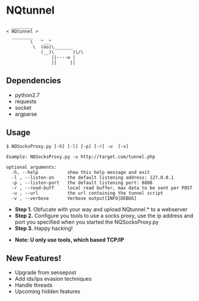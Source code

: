 # NQtunnel
```
  ________
< NQtunnel >
  ________
         \   ^__^ 
          \  (oo)\_______
             (__)\       )\/\
                 ||----w |
                 ||     ||
```
## Dependencies
+ python2.7
+ requests
+ socket
+ argparse


## Usage
```
$ NQSocksProxy.py [-h] [-l] [-p] [-r] -u  [-v]

Example: NQSocksProxy.py -u http://target.com/tunnel.php

optional arguments:
  -h, --help           show this help message and exit
  -l , --listen-on     the default listening address: 127.0.0.1
  -p , --listen-port   the default listening port: 8888
  -r , --read-buff     local read buffer, max data to be sent per POST
  -u , --url           the url containing the tunnel script
  -v , --verbose       Verbose output[INFO|DEBUG]
```
+ __Step 1.__ Obfucate with your way and upload NQtunnel.* to a webserver
+ __Step 2.__ Configure you tools to use a socks proxy, use the ip address and port you specified when you started the NQSocksProxy.py
+ __Step 3.__ Happy hacking!
- __Note: U only use tools, which based TCP/IP__


## New Features!
+ Upgrade from sensepost
+ Add ids/ips evasion techniques
+ Handle threads
+ Upcoming hidden features
